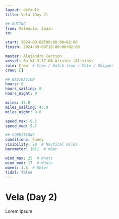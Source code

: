 ```yaml
---
layout: default
title: Vela (Day 2)

## OUTING
from: Valencia, Spain
to: 

start: 2024-09-08T09:00:00+02:00
finish: 2024-09-08T18:00:00+02:00

master: Alejandro Carrion
vessel: 6a-VA-3-17-04 Alisios (Alisios)
role: Crew  # Crew / Watch lead / Mate / Skipper
crew: []

## NAVIGATION
hours: 8
hours_sailing: 8
hours_night: 0

miles: 45.0
miles_sailing: 45.0
miles_night: 0.0

speed_max: 8.5
speed_med: 5.7

## CONDITIONS
conditions: Sunny
visibility: 20  # Nautical miles
barometer: 1011  # mBar

wind_max: 25  # Knots
wind_med: 17  # Knots
waves: 1.5  # Meter
tidal: false
---
```


# Vela (Day 2)

Lorem ipsum